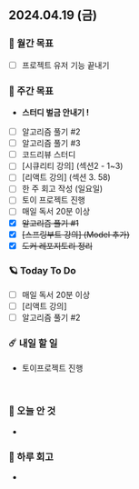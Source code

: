 ## 2024.04.19 (금)

### 🚀 월간 목표

- [ ] 프로젝트 유저 기능 끝내기
  <br/>

### 💫 주간 목표

- **스터디 벌금 안내기 !**
- [ ] 알고리즘 풀기 #2
- [ ] 알고리즘 풀기 #3
- [ ] 코드리뷰 스터디
- [ ] [시큐리티 강의] (섹션2 - 1~3)
- [ ] [리액트 강의] (섹션 3. 58)
- [ ] 한 주 회고 작성 (일요일)
- [ ] 토이 프로젝트 진행
- [ ] 매일 독서 20분 이상
- [x] ~~알고리즘 풀기 #1~~
- [x] ~~[스프링부트 강의] (Model 추가)~~
- [x] ~~도커 레포지토리 정리~~
  <br/>

### 🪐 Today To Do

- [ ] 매일 독서 20분 이상
- [ ] [리액트 강의]
- [ ] 알고리즘 풀기 #2
  <br/>

### ☄️ 내일 할 일

- 토이프로젝트 진행

<br/>

### 🌙 오늘 안 것

-

### 👾 하루 회고

- 